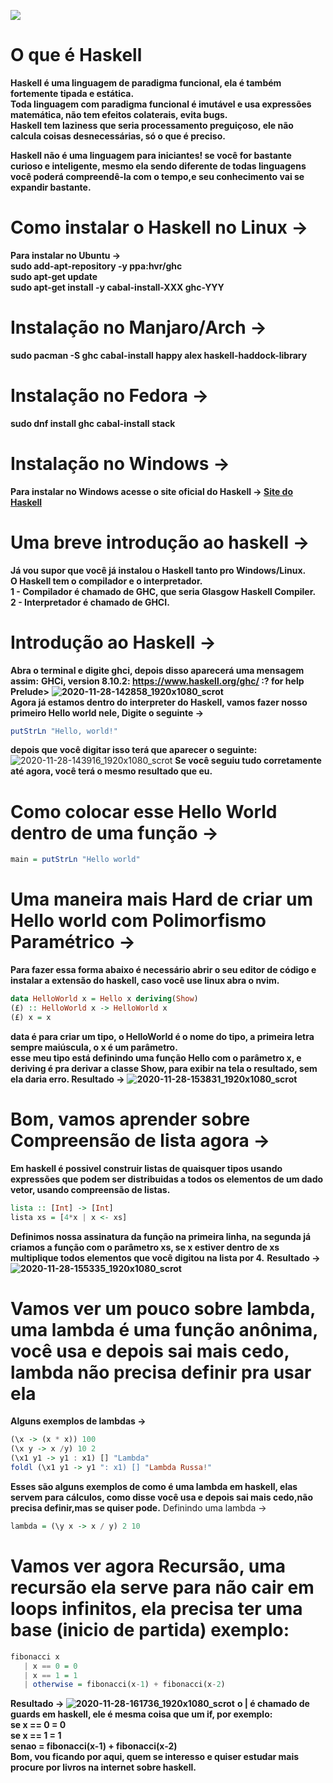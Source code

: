 ![](https://haskell.pesquisa.ufabc.edu.br/cursos/Haskell2018/imgs/haskell_logo.png)
<br>
# O que é Haskell
**Haskell é uma linguagem de paradigma funcional, ela é também fortemente tipada e estática.**
<br>
**Toda linguagem com paradigma funcional é imutável e usa expressões matemática, não tem efeitos colaterais, evita bugs.**
<br>
**Haskell tem laziness que seria processamento preguiçoso, ele não calcula coisas desnecessárias, só o que é preciso.**

**Haskell não é uma linguagem para iniciantes! se você for bastante curioso e inteligente, mesmo ela sendo diferente de todas linguagens você poderá compreendê-la com o tempo,e seu conhecimento vai se expandir bastante.**

# Como instalar o Haskell no Linux ->
**Para instalar no Ubuntu ->**
<br>
**sudo add-apt-repository -y ppa:hvr/ghc**
<br>
**sudo apt-get update**
<br>
**sudo apt-get install -y cabal-install-XXX ghc-YYY**
<br>
# Instalação no Manjaro/Arch ->
**sudo pacman -S ghc cabal-install happy alex haskell-haddock-library**
<br>
# Instalação no Fedora ->
**sudo dnf install ghc cabal-install stack**
<br>
# Instalação no Windows ->
**Para instalar no Windows acesse o site oficial do Haskell ->  [Site do Haskell](https://www.haskell.org/platform/windows.html)**
<br>
# Uma breve introdução ao haskell ->
**Já vou supor que você já instalou o Haskell tanto pro Windows/Linux.**
<br>
**O Haskell tem o compilador e o interpretador.**
<br>
**1 - Compilador é chamado de GHC, que seria Glasgow Haskell Compiler.**
<br>
**2 - Interpretador é chamado de GHCI.**
<br>
# Introdução ao Haskell ->
**Abra o terminal e digite ghci, depois disso aparecerá uma mensagem assim:**
**GHCi, version 8.10.2: https://www.haskell.org/ghc/  :? for help 
Prelude>**
**![2020-11-28-142858_1920x1080_scrot](https://user-images.githubusercontent.com/74760756/100522000-50729f80-3186-11eb-8fe4-ab074c2ae863.png)**
<br>
**Agora já estamos dentro do interpreter do Haskell, vamos fazer nosso primeiro Hello world nele, Digite o seguinte ->**
```haskell
putStrLn "Hello, world!"
```
**depois que você digitar isso terá que aparecer o seguinte:**
<br>
![2020-11-28-143916_1920x1080_scrot](https://user-images.githubusercontent.com/74760756/100522159-92e8ac00-3187-11eb-81ea-35036e9df018.png)
**Se você seguiu tudo corretamente até agora, você terá o mesmo resultado que eu.**
<br>
# Como colocar esse Hello World dentro de uma função ->
```haskell
main = putStrLn "Hello world"
```
# Uma maneira mais Hard de criar um Hello world com Polimorfismo Paramétrico ->
**Para fazer essa forma abaixo é necessário abrir o seu editor de código e instalar a extensão do haskell, caso você use linux abra o nvim.**
```haskell
data HelloWorld x = Hello x deriving(Show)
(£) :: HelloWorld x -> HelloWorld x
(£) x = x
```
**data é para criar um tipo, o HelloWorld é o nome do tipo, a primeira letra sempre maiúscula, o x é um parâmetro.**
<br>
**esse meu tipo está definindo uma função Hello com o parâmetro x, e deriving é pra derivar a classe Show, para exibir na tela o resultado, sem ela daria erro. Resultado ->**
**![2020-11-28-153831_1920x1080_scrot](https://user-images.githubusercontent.com/74760756/100523517-c9c2c000-318f-11eb-8663-cfe8ab79ae06.png)**
# Bom, vamos aprender sobre Compreensão de lista agora ->
**Em haskell é possivel construir listas de quaisquer tipos usando expressões que podem ser distribuidas a todos os elementos de um dado vetor, usando compreensão de listas.**
```haskell
lista :: [Int] -> [Int]
lista xs = [4*x | x <- xs]
```
**Definimos nossa assinatura da função na primeira linha, na segunda já criamos a função com o parâmetro xs, se x estiver dentro de xs multiplique todos elementos
que você digitou na lista por 4.**
**Resultado -> ![2020-11-28-155335_1920x1080_scrot](https://user-images.githubusercontent.com/74760756/100523798-ed870580-3191-11eb-810b-dc110033185f.png)**
# Vamos ver um pouco sobre lambda, uma lambda é uma função anônima, você usa e depois sai mais cedo, lambda não precisa definir pra usar ela
**Alguns exemplos de lambdas ->**
```haskell
(\x -> (x * x)) 100
(\x y -> x /y) 10 2
(\x1 y1 -> y1 : x1) [] "Lambda"
foldl (\x1 y1 -> y1 ": x1) [] "Lambda Russa!"
```
**Esses são alguns exemplos de como é uma lambda em haskell, elas servem para cálculos, como disse você usa e depois sai mais cedo,não precisa definir,mas se quiser pode.**
Definindo uma lambda ->
<br>
```haskell
lambda = (\y x -> x / y) 2 10
```
# Vamos ver agora Recursão, uma recursão ela serve para não cair em loops infinitos, ela precisa ter uma base (inicio de partida) exemplo:
```haskell
fibonacci x
   | x == 0 = 0
   | x == 1 = 1
   | otherwise = fibonacci(x-1) + fibonacci(x-2)
```
**Resultado -> ![2020-11-28-161736_1920x1080_scrot](https://user-images.githubusercontent.com/74760756/100524244-4015f100-3195-11eb-922c-6f0fc071888d.png)**
**o | é chamado de guards em haskell, ele é mesma coisa que um if, por exemplo:**
<br>
**se x == 0 = 0**
<br>
**se x == 1 = 1**
<br>
**senao = fibonacci(x-1) + fibonacci(x-2)**
<br>
**Bom, vou ficando por aqui, quem se interesso e quiser estudar mais procure por livros na internet sobre haskell.**

